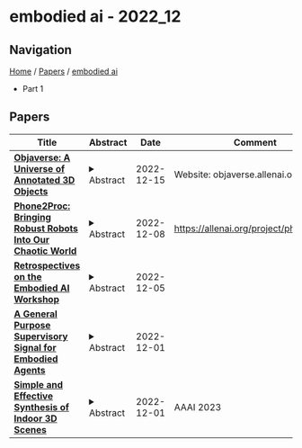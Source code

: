 # embodied ai - 2022_12

## Navigation

[Home](https://lixin97.github.io/arXivRadar) / [Papers](https://lixin97.github.io/arXivRadar/papers) / [embodied ai](https://lixin97.github.io/arXivRadar/papers/embodied_ai)

- Part 1

## Papers

| **Title** | **Abstract** | **Date** | **Comment** |
| --- | --- | --- | --- |
| **[Objaverse: A Universe of Annotated 3D Objects](http://arxiv.org/abs/2212.08051v1)** | <details><summary>Abstract</summary>Massive data corpora like WebText, Wikipedia, Conceptual Captions, WebImageText, and LAION have propelled recent dramatic progress in AI. Large neural models trained on such datasets produce impressive results and top many of today's benchmarks. A notable omission within this family of large-scale datasets is 3D data. Despite considerable interest and potential applications in 3D vision, datasets of high-fidelity 3D models continue to be mid-sized with limited diversity of object categories. Addressing this gap, we present Objaverse 1.0, a large dataset of objects with 800K+ (and growing) 3D models with descriptive captions, tags, and animations. Objaverse improves upon present day 3D repositories in terms of scale, number of categories, and in the visual diversity of instances within a category. We demonstrate the large potential of Objaverse via four diverse applications: training generative 3D models, improving tail category segmentation on the LVIS benchmark, training open-vocabulary object-navigation models for Embodied AI, and creating a new benchmark for robustness analysis of vision models. Objaverse can open new directions for research and enable new applications across the field of AI.</details> | 2022-12-15 | Website: objaverse.allenai.org |
| **[Phone2Proc: Bringing Robust Robots Into Our Chaotic World](http://arxiv.org/abs/2212.04819v1)** | <details><summary>Abstract</summary>Training embodied agents in simulation has become mainstream for the embodied AI community. However, these agents often struggle when deployed in the physical world due to their inability to generalize to real-world environments. In this paper, we present Phone2Proc, a method that uses a 10-minute phone scan and conditional procedural generation to create a distribution of training scenes that are semantically similar to the target environment. The generated scenes are conditioned on the wall layout and arrangement of large objects from the scan, while also sampling lighting, clutter, surface textures, and instances of smaller objects with randomized placement and materials. Leveraging just a simple RGB camera, training with Phone2Proc shows massive improvements from 34.7% to 70.7% success rate in sim-to-real ObjectNav performance across a test suite of over 200 trials in diverse real-world environments, including homes, offices, and RoboTHOR. Furthermore, Phone2Proc's diverse distribution of generated scenes makes agents remarkably robust to changes in the real world, such as human movement, object rearrangement, lighting changes, or clutter.</details> | 2022-12-08 | https://allenai.org/project/phone2proc |
| **[Retrospectives on the Embodied AI Workshop](http://arxiv.org/abs/2210.06849v3)** | <details><summary>Abstract</summary>We present a retrospective on the state of Embodied AI research. Our analysis focuses on 13 challenges presented at the Embodied AI Workshop at CVPR. These challenges are grouped into three themes: (1) visual navigation, (2) rearrangement, and (3) embodied vision-and-language. We discuss the dominant datasets within each theme, evaluation metrics for the challenges, and the performance of state-of-the-art models. We highlight commonalities between top approaches to the challenges and identify potential future directions for Embodied AI research.</details> | 2022-12-05 |  |
| **[A General Purpose Supervisory Signal for Embodied Agents](http://arxiv.org/abs/2212.01186v1)** | <details><summary>Abstract</summary>Training effective embodied AI agents often involves manual reward engineering, expert imitation, specialized components such as maps, or leveraging additional sensors for depth and localization. Another approach is to use neural architectures alongside self-supervised objectives which encourage better representation learning. In practice, there are few guarantees that these self-supervised objectives encode task-relevant information. We propose the Scene Graph Contrastive (SGC) loss, which uses scene graphs as general-purpose, training-only, supervisory signals. The SGC loss does away with explicit graph decoding and instead uses contrastive learning to align an agent's representation with a rich graphical encoding of its environment. The SGC loss is generally applicable, simple to implement, and encourages representations that encode objects' semantics, relationships, and history. Using the SGC loss, we attain significant gains on three embodied tasks: Object Navigation, Multi-Object Navigation, and Arm Point Navigation. Finally, we present studies and analyses which demonstrate the ability of our trained representation to encode semantic cues about the environment.</details> | 2022-12-01 |  |
| **[Simple and Effective Synthesis of Indoor 3D Scenes](http://arxiv.org/abs/2204.02960v2)** | <details><summary>Abstract</summary>We study the problem of synthesizing immersive 3D indoor scenes from one or more images. Our aim is to generate high-resolution images and videos from novel viewpoints, including viewpoints that extrapolate far beyond the input images while maintaining 3D consistency. Existing approaches are highly complex, with many separately trained stages and components. We propose a simple alternative: an image-to-image GAN that maps directly from reprojections of incomplete point clouds to full high-resolution RGB-D images. On the Matterport3D and RealEstate10K datasets, our approach significantly outperforms prior work when evaluated by humans, as well as on FID scores. Further, we show that our model is useful for generative data augmentation. A vision-and-language navigation (VLN) agent trained with trajectories spatially-perturbed by our model improves success rate by up to 1.5% over a state of the art baseline on the R2R benchmark. Our code will be made available to facilitate generative data augmentation and applications to downstream robotics and embodied AI tasks.</details> | 2022-12-01 | AAAI 2023 |
